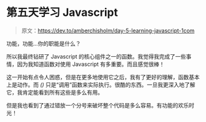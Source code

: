 # 第五天学习 Javascript

> 原文：<https://dev.to/amberchisholm/day-5-learning-javascript-1com>

功能，功能...你的职能是什么？

所以我最终钻研了 Javascript 的核心组件之一的函数。我觉得我完成了一些事情，因为我知道函数对使用 Javascript 有多重要。而且感觉很棒！

这一开始有点令人困惑，但是在更多地使用它之后，我有了更好的理解，函数基本上是动作。而 *()* 只是“调用”函数来实际执行。很酷的东西。一旦我更深入地了解它，我肯定能看到所有这些是多么有用。

但是我也看到了通过错放一个分号来破坏整个代码是多么容易。有功能的欢乐时光！
